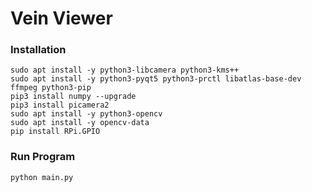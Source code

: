 # Vein Viewer

### Installation

```
sudo apt install -y python3-libcamera python3-kms++
sudo apt install -y python3-pyqt5 python3-prctl libatlas-base-dev ffmpeg python3-pip
pip3 install numpy --upgrade
pip3 install picamera2
sudo apt install -y python3-opencv
sudo apt install -y opencv-data
pip install RPi.GPIO
```

### Run Program
```
python main.py
```
